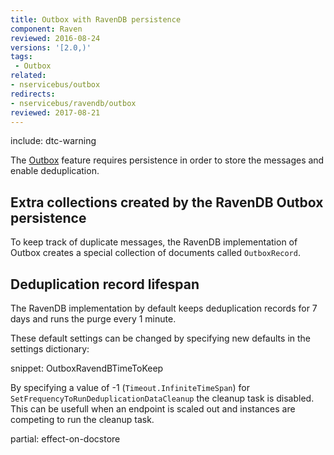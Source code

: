 ```yaml
---
title: Outbox with RavenDB persistence
component: Raven
reviewed: 2016-08-24
versions: '[2.0,)'
tags:
 - Outbox
related:
- nservicebus/outbox
redirects:
- nservicebus/ravendb/outbox
reviewed: 2017-08-21
---
```


include: dtc-warning

The [Outbox](/nservicebus/outbox) feature requires persistence in order to store the messages and enable deduplication.


## Extra collections created by the RavenDB Outbox persistence

To keep track of duplicate messages, the RavenDB implementation of Outbox creates a special collection of documents called `OutboxRecord`.


## Deduplication record lifespan

The RavenDB implementation by default keeps deduplication records for 7 days and runs the purge every 1 minute.

These default settings can be changed by specifying new defaults in the settings dictionary:

snippet: OutboxRavendBTimeToKeep

By specifying a value of -1 (`Timeout.InfiniteTimeSpan`) for `SetFrequencyToRunDeduplicationDataCleanup` the cleanup task is disabled. This can be usefull when an endpoint is scaled out and instances are competing to run the cleanup task.


partial: effect-on-docstore
